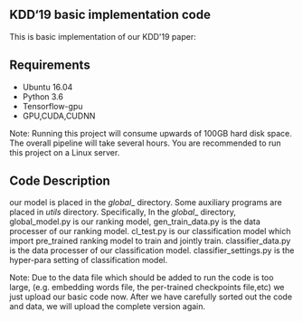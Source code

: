 ## KDD‘19 basic implementation code

This is basic implementation of our KDD'19 paper:

## Requirements
- Ubuntu 16.04
- Python 3.6
- Tensorflow-gpu
- GPU,CUDA,CUDNN

Note: Running this project will consume upwards of 100GB hard disk space. The overall pipeline will take several hours. You are recommended to run this project on a Linux server.

## Code Description
our model is placed in the _global__ directory. Some auxiliary programs are placed in _utils_ directory.
Specifically, In the _global__ directory, global_model.py is our ranking model, gen_train_data.py is the data processer of our ranking model. cl_test.py is our classification model which import pre_trained ranking model to train and jointly train. classifier_data.py is the data processer of our classification model. classifier_settings.py is the hyper-para setting of classification model.


Note: Due to the data file which should be added to run the code is too large, (e.g. embedding words file, the per-trained checkpoints file,etc) we just upload our basic code now. After we have carefully sorted out the code and data, we will upload the complete version again.
